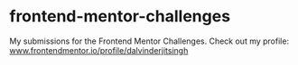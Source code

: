 # frontend-mentor-challenges
My submissions for the Frontend Mentor Challenges. Check out my profile: www.frontendmentor.io/profile/dalvinderjitsingh
